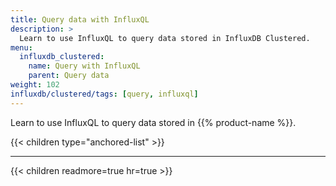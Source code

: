 ```yaml
---
title: Query data with InfluxQL
description: >
  Learn to use InfluxQL to query data stored in InfluxDB Clustered.
menu:
  influxdb_clustered:
    name: Query with InfluxQL
    parent: Query data
weight: 102
influxdb/clustered/tags: [query, influxql]
---
```


Learn to use InfluxQL to query data stored in {{% product-name %}}.

{{< children type="anchored-list" >}}

---

{{< children readmore=true hr=true >}}